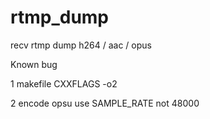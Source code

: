 # rtmp_dump
recv rtmp dump h264 / aac / opus 


Known bug

1 makefile CXXFLAGS -o2 

2 encode opsu use SAMPLE_RATE not 48000

